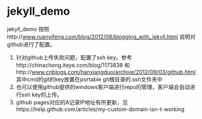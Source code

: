 jekyll_demo
===========

jekyll_demo
按照http://www.ruanyifeng.com/blog/2012/08/blogging_with_jekyll.html 说明对github进行了配置。

1. 针对github上传失败问题，配置了ssh key。参考http://chinacheng.iteye.com/blog/1173838 和http://www.cnblogs.com/hanxiangduo/archive/2012/09/03/github.html  其中cmd的git的key放置在portable git根目录的.ssh文件夹中
2. 也可以使用github提供的windows客户端进行repo的管理，客户端会自动进行ssh key的上传。
3. github pages对应的A记录IP地址有所更新，见https://help.github.com/articles/my-custom-domain-isn-t-working 
